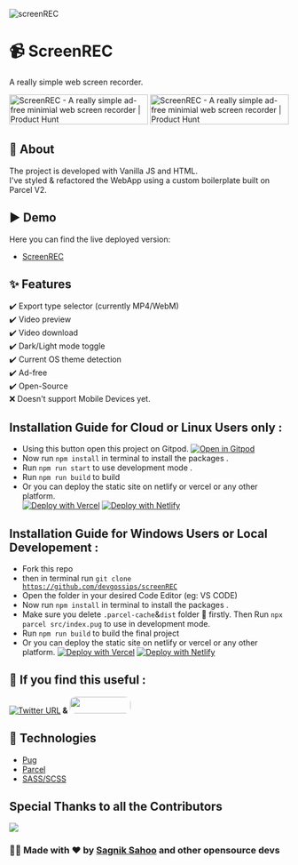 ![screenREC](https://user-images.githubusercontent.com/70798495/145531425-79825a87-d52c-4f2c-8d83-a0c49dcc36d0.png)


# 📹 ScreenREC

A really simple web screen recorder.

<a href="https://www.producthunt.com/posts/screenrec?utm_source=badge-featured&utm_medium=badge&utm_souce=badge-screenrec" target="_blank"><img src="https://api.producthunt.com/widgets/embed-image/v1/featured.svg?post_id=322532&theme=dark" alt="ScreenREC - A really simple ad-free minimial web screen recorder | Product Hunt" style="width: 250px; height: 54px;" width="250" height="54" /></a>     <a href="https://www.producthunt.com/posts/screenrec?utm_source=badge-top-post-badge&utm_medium=badge&utm_souce=badge-screenrec" target="_blank"><img src="https://api.producthunt.com/widgets/embed-image/v1/top-post-badge.svg?post_id=322532&theme=dark&period=daily" alt="ScreenREC - A really simple ad-free minimial web screen recorder | Product Hunt" style="width: 250px; height: 54px;" width="250" height="54" /></a>

## 🎯 About

The project is developed with Vanilla JS and HTML.<br/>
I've styled & refactored the WebApp using a custom boilerplate built on Parcel V2.

## ▶️ Demo

Here you can find the live deployed version:

- [ScreenREC](https://screen-rec.vercel.app/)

## :sparkles: Features

:heavy_check_mark: Export type selector (currently MP4/WebM)<br/>
:heavy_check_mark: Video preview<br/>
:heavy_check_mark: Video download<br/>
:heavy_check_mark: Dark/Light mode toggle<br/>
:heavy_check_mark: Current OS theme detection<br/>
:heavy_check_mark: Ad-free<br/>
:heavy_check_mark: Open-Source<br/>
❌ Doesn't support Mobile Devices yet.


## Installation Guide for Cloud or Linux Users only :

- Using this button open this project on Gitpod.
[![Open in Gitpod](https://gitpod.io/button/open-in-gitpod.svg)](https://gitpod.io/#https://github.com/devgossips/screenREC)
- Now run <code>npm install</code> in terminal to install the packages .
- Run <code>npm run start</code> to use development mode .
- Run <code>npm run build</code> to build
- Or you can deploy the static site on netlify or vercel or any other platform. </br>
[![Deploy with Vercel](https://vercel.com/button)](https://vercel.com/new/clone?repository-url=https%3A%2F%2Fgithub.com%2Fdevgossips%2FscreenREC)  [![Deploy with Netlify](https://www.netlify.com/img/deploy/button.svg)](https://app.netlify.com/start/deploy?repository=https://github.com/devgossips/screenREC)

## Installation Guide for Windows Users or Local Developement :

- Fork this repo
- then in terminal run <code>git clone https://github.com/devgossips/screenREC</code>
- Open the folder in your desired Code Editor (eg: VS CODE)
- Now run <code>npm install</code> in terminal to install the packages .
- Make sure you delete <code>.parcel-cache</code>&<code>dist</code> folder 📂 firstly. Then Run <code>npx parcel src/index.pug</code> to use in development mode.
- Run <code>npm run build</code> to build the final project 
- Or you can deploy the static site on netlify or vercel or any other platform. 
[![Deploy with Vercel](https://vercel.com/button)](https://vercel.com/new/clone?repository-url=https%3A%2F%2Fgithub.com%2Fdevgossips%2FscreenREC)  [![Deploy with Netlify](https://www.netlify.com/img/deploy/button.svg)](https://app.netlify.com/start/deploy?repository=https://github.com/devgossips/screenREC)


## :pray: If you find this useful : 
[![Twitter URL](https://img.shields.io/twitter/url/https/twitter.com/heysagnik.svg?style=social&label=Follow%20%40heysagnik)](https://twitter.com/heysagnik)<b>  &  </b><a href = "https://www.buymeacoffee.com/devgossips"><img src ="https://cdn.buymeacoffee.com/buttons/default-red.png" width="110px" height="30px" style="border-radius:10px;"/></a>


## :rocket: Technologies

- [Pug](https://pugjs.org/)
- [Parcel](https://parceljs.org/)
- [SASS/SCSS](https://sass-lang.com/)

## Special Thanks to all the Contributors 
<img src="https://contrib.rocks/image?repo=heysagnik/screenREC" />

### 🧑‍💻 Made with ❤️ by [Sagnik Sahoo](https://github.com/heysagnik) and other opensource devs

